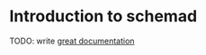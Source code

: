 # Introduction to schemad

TODO: write [great documentation](http://jacobian.org/writing/great-documentation/what-to-write/)
